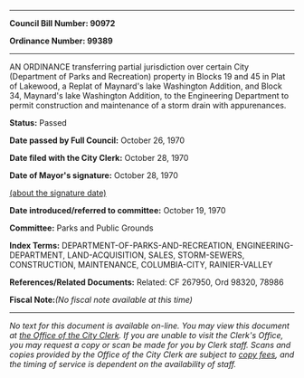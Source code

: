 

********

**Council Bill Number: 90972**
   
**Ordinance Number: 99389**
********

 AN ORDINANCE transferring partial jurisdiction over certain City (Department of Parks and Recreation) property in Blocks 19 and 45 in Plat of Lakewood, a Replat of Maynard's lake Washington Addition, and Block 34, Maynard's lake Washington Addition, to the Engineering Department to permit construction and maintenance of a storm drain with appurenances.

**Status:** Passed
   
**Date passed by Full Council:** October 26, 1970
   
**Date filed with the City Clerk:** October 28, 1970
   
**Date of Mayor's signature:** October 28, 1970
   
[(about the signature date)](/~public/approvaldate.htm)
   
   
   
**Date introduced/referred to committee:** October 19, 1970
   
**Committee:** Parks and Public Grounds
   
   
**Index Terms:** DEPARTMENT-OF-PARKS-AND-RECREATION, ENGINEERING-DEPARTMENT, LAND-ACQUISITION, SALES, STORM-SEWERS, CONSTRUCTION, MAINTENANCE, COLUMBIA-CITY, RAINIER-VALLEY

**References/Related Documents:** Related: CF 267950, Ord 98320, 78986

**Fiscal Note:**_(No fiscal note available at this time)_
********

_No text for this document is available on-line. You may view this document at [the Office of the City Clerk](http://www.seattle.gov/leg/clerk/contactUs.htm). If you are unable to visit the Clerk's Office, you may request a copy or scan be made for you by Clerk staff. Scans and copies provided by the Office of the City Clerk are subject to [copy fees](http://clerk.seattle.gov/~public/clerkfees.htm), and the timing of service is dependent on the availability of staff._

